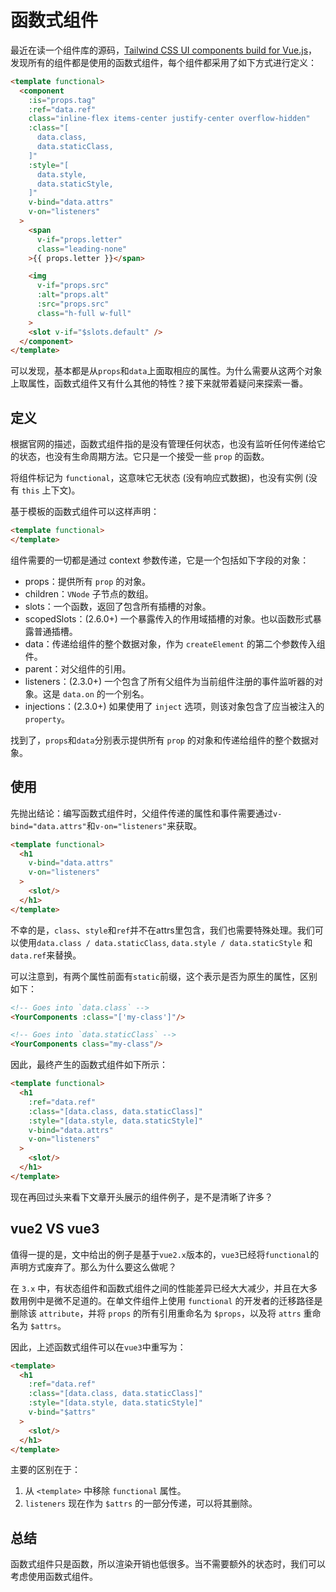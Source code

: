 # 函数式组件

最近在读一个组件库的源码，[Tailwind CSS UI components build for Vue.js](https://github.com/lecoueyl/mijin)，发现所有的组件都是使用的函数式组件，每个组件都采用了如下方式进行定义：

```html
<template functional>
  <component
    :is="props.tag"
    :ref="data.ref"
    class="inline-flex items-center justify-center overflow-hidden"
    :class="[
      data.class,
      data.staticClass,
    ]"
    :style="[
      data.style,
      data.staticStyle,
    ]"
    v-bind="data.attrs"
    v-on="listeners"
  >
    <span
      v-if="props.letter"
      class="leading-none"
    >{{ props.letter }}</span>

    <img
      v-if="props.src"
      :alt="props.alt"
      :src="props.src"
      class="h-full w-full"
    >
    <slot v-if="$slots.default" />
  </component>
</template>
```

可以发现，基本都是从`props`和`data`上面取相应的属性。为什么需要从这两个对象上取属性，函数式组件又有什么其他的特性？接下来就带着疑问来探索一番。

## 定义

根据官网的描述，函数式组件指的是没有管理任何状态，也没有监听任何传递给它的状态，也没有生命周期方法。它只是一个接受一些 `prop` 的函数。

将组件标记为 `functional`，这意味它无状态 (没有响应式数据)，也没有实例 (没有 `this` 上下文)。

基于模板的函数式组件可以这样声明：

```html
<template functional>
</template>
```

组件需要的一切都是通过 context 参数传递，它是一个包括如下字段的对象：

- props：提供所有 `prop` 的对象。
- children：`VNode` 子节点的数组。
- slots：一个函数，返回了包含所有插槽的对象。
- scopedSlots：(2.6.0+) 一个暴露传入的作用域插槽的对象。也以函数形式暴露普通插槽。
- data：传递给组件的整个数据对象，作为 `createElement` 的第二个参数传入组件。
- parent：对父组件的引用。
- listeners：(2.3.0+) 一个包含了所有父组件为当前组件注册的事件监听器的对象。这是 `data.on` 的一个别名。
- injections：(2.3.0+) 如果使用了 `inject` 选项，则该对象包含了应当被注入的 `property`。

找到了，`props`和`data`分别表示提供所有 `prop` 的对象和传递给组件的整个数据对象。

## 使用

先抛出结论：编写函数式组件时，父组件传递的属性和事件需要通过`v-bind="data.attrs"`和`v-on="listeners"`来获取。

```html
<template functional>
  <h1
    v-bind="data.attrs"
    v-on="listeners"
  >
    <slot/>
  </h1>
</template>
```

不幸的是，`class`、`style`和`ref`并不在attrs里包含，我们也需要特殊处理。我们可以使用`data.class / data.staticClass`, `data.style / data.staticStyle` 和 `data.ref`来替换。

可以注意到，有两个属性前面有`static`前缀，这个表示是否为原生的属性，区别如下：

```html
<!-- Goes into `data.class` -->
<YourComponents :class="['my-class']"/>

<!-- Goes into `data.staticClass` -->
<YourComponents class="my-class"/>
```

因此，最终产生的函数式组件如下所示：

```html
<template functional>
  <h1
    :ref="data.ref"
    :class="[data.class, data.staticClass]"
    :style="[data.style, data.staticStyle]"
    v-bind="data.attrs"
    v-on="listeners"
  >
    <slot/>
  </h1>
</template>
```

现在再回过头来看下文章开头展示的组件例子，是不是清晰了许多？

## vue2 VS vue3

值得一提的是，文中给出的例子是基于`vue2.x`版本的，`vue3`已经将`functional`的声明方式废弃了。那么为什么要这么做呢？

在 `3.x` 中，有状态组件和函数式组件之间的性能差异已经大大减少，并且在大多数用例中是微不足道的。在单文件组件上使用 `functional` 的开发者的迁移路径是删除该 `attribute`，并将 `props` 的所有引用重命名为 `$props`，以及将 `attrs` 重命名为 `$attrs`。

因此，上述函数式组件可以在`vue3`中重写为：

```html
<template>
  <h1
    :ref="data.ref"
    :class="[data.class, data.staticClass]"
    :style="[data.style, data.staticStyle]"
    v-bind="$attrs"
  >
    <slot/>
  </h1>
</template>
```

主要的区别在于：

1. 从 `<template>` 中移除 `functional` 属性。
2. `listeners` 现在作为 `$attrs` 的一部分传递，可以将其删除。

## 总结

函数式组件只是函数，所以渲染开销也低很多。当不需要额外的状态时，我们可以考虑使用函数式组件。
